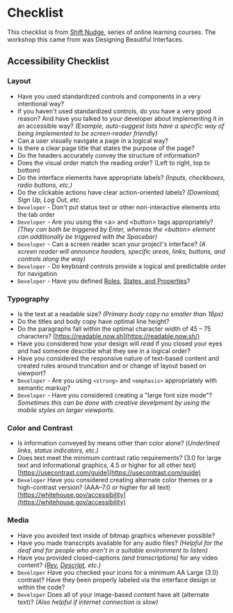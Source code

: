 # Checklist

This checklist is from [Shift Nudge](https://shiftnudge.com), series of online learning courses. The workshop this came from was Designing Beautiful Interfaces.

## Accessibility Checklist

### Layout

* Have you used standardized controls and components in a very intentional way?
* If you haven't used standardized controls, do you have a very good reason? And have you talked to your developer about implementing it in an accessible way? _\(Example, auto-suggest lists have a specific way of being implemented to be screen-reader friendly\)_
* Can a user visually navigate a page in a logical way?
* Is there a clear page title that states the purpose of the page?
* Do the headers accurately convey the structure of information?
* Does the visual order match the reading order? \(Left to right, top to bottom\)
* Do the interface elements have appropriate labels? _\(Inputs, checkboxes, radio buttons, etc.\)_
* Do the clickable actions have clear action-oriented labels? _\(Download, Sign Up, Log Out, etc._
* `Developer` - Don't put status text or other non-interactive elements into the tab order
* `Developer` - Are you using the &lt;a&gt; and &lt;button&gt; tags appropriately? _\(They can both be triggered by Enter, whereas the &lt;button&gt; element can additionally be triggered with the Spacebar\)_
* `Developer` - Can a screen reader scan your project's interface? _\(A screen reader will announce headers, specific areas, links, buttons, and controls along the way\)_
* `Developer` - Do keyboard controls provide a logical and predictable order for navigation
* `Developer` - Have you defined [Roles](https://www.w3.org/TR/wai-aria/#document_structure_roles), [States, and Properties](https://www.w3.org/TR/wai-aria/#global_states)?

### Typography

* Is the text at a readable size? _\(Primary body copy no smaller than 16px\)_
* Do the titles and body copy have optimal line height?
* Do the paragraphs fall within the optimal character width of 45 – 75 characters? [https://readable.now.sh](https://readable.now.sh/)
* Have you considered how your design will _read_ if you closed your eyes and had someone describe what they see in a logical order?
* Have you considered the responsive nature of text-based content and created rules around truncation and or change of layout based on viewport?
* `Developer` - Are you using `<strong>` and `<emphasis>` appropriately with semantic markup?
* `Developer` - Have you considered creating a "large font size mode"? _Sometimes this can be done with creative develpment by using the mobile styles on larger viewports._

### Color and Contrast

* Is information conveyed by means other than color alone? \(_Underlined links, status indicators, etc.\)_
* Does text meet the minimum contrast ratio requirements? \(3.0 for large text and informational graphics, 4.5 or higher for all other text\) [https://usecontrast.com/guide](https://usecontrast.com/guide) 
* `Developer` Have you considered creating alternate color themes or a high-contrast version? \(AAA–7.0 or higher for all text\) [https://whitehouse.gov/accessibility](https://whitehouse.gov/accessibility)

### Media

* Have you avoided text inside of bitmap graphics whenever possible?
* Have you made transcripts available for any audio files? _\(Helpful for the deaf and for people who aren't in a suitable environment to listen\)_
* Have you provided closed-captions _\(and transcriptions\)_ for any video content? _\(_[_Rev_](https://rev.com/)_,_ [_Descript_](https://descript.com/)_, etc.\)_
* `Developer` Have you checked your icons for a minimum AA Large \(3.0\) contrast? Have they been properly labeled via the interface design or within the code?
*  `Developer` Does all of your image-based content have alt \(alternate text\)?  _\(Also helpful if internet connection is slow\)_




